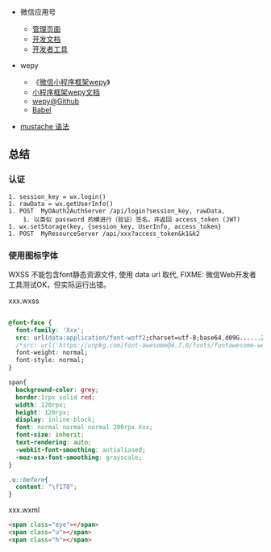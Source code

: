 


* 微信应用号
    * [管理页面](https://mp.weixin.qq.com)
    * [开发文档](https://mp.weixin.qq.com/debug/wxadoc/introduction/index.html)
    * [开发者工具](https://mp.weixin.qq.com/debug/wxadoc/dev/devtools/download.html)



* wepy
    * 《[微信小程序框架wepy](http://dev.qq.com/topic/5844d6947badb2796037f9e3)》
    * [小程序框架wepy文档](https://wepyjs.github.io/wepy/)
    * [wepy@Github](https://github.com/wepyjs/wepy)
    * [Babel](https://babeljs.io/)
    
* [mustache 语法](https://mustache.github.io/mustache.5.html)

## 总结

###  认证

```
1. session_key = wx.login()
1. rawData = wx.getUserInfo()
1. POST  MyOAuth2AuthServer /api/login?session_key, rawData,
    1. 以类似 password 的模进行（验证）签名，并返回 access_token (JWT)
1. wx.setStorage(key, {session_key, UserInfo, access_token}
1. POST  MyResourceServer /api/xxx?access_token&k1&k2

```



### 使用图标字体

 WXSS 不能包含font静态资源文件, 使用 data url 取代, FIXME: 微信Web开发者工具测试OK，但实际运行出错。
 
xxx.wxss

```css

@font-face {
  font-family: 'Xxx';
  src: url(data:application/font-woff2;charset=utf-8;base64,d09G......2I4d) format('woff2');
  /*src: url('https://unpkg.com/font-awesome@4.7.0/fonts/fontawesome-webfont.woff2?v=4.6.3') format('woff2');*/
  font-weight: normal;
  font-style: normal;
}

span{
  background-color: grey;
  border:1rpx solid red;
  width: 120rpx;
  height: 120rpx;
  display: inline-block;
  font: normal normal normal 200rpx Xxx;
  font-size: inherit;
  text-rendering: auto;
  -webkit-font-smoothing: antialiased;
  -moz-osx-font-smoothing: grayscale;
}

.u::before{
  content: "\f178";
}
```

xxx.wxml

```html
<span class="eye"></span>
<span class="u"></span>
<span class="h"></span>
```


